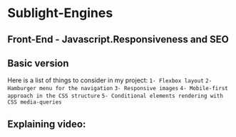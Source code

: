 # Sublight-Engines

## Front-End - Javascript.Responsiveness and SEO

## Basic version

Here is a list of things to consider in my project:
`1- Flexbox layout`
`2- Hamburger menu for the navigation`
`3- Responsive images`
`4- Mobile-first approach in the CSS structure`
`5- Conditional elements rendering with CSS media-queries`

## Explaining video:
